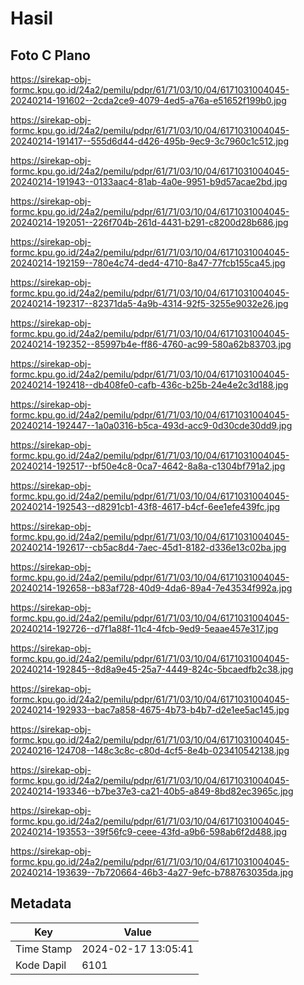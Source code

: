 # Hasil

## Foto C Plano

https://sirekap-obj-formc.kpu.go.id/24a2/pemilu/pdpr/61/71/03/10/04/6171031004045-20240214-191602--2cda2ce9-4079-4ed5-a76a-e51652f199b0.jpg

https://sirekap-obj-formc.kpu.go.id/24a2/pemilu/pdpr/61/71/03/10/04/6171031004045-20240214-191417--555d6d44-d426-495b-9ec9-3c7960c1c512.jpg

https://sirekap-obj-formc.kpu.go.id/24a2/pemilu/pdpr/61/71/03/10/04/6171031004045-20240214-191943--0133aac4-81ab-4a0e-9951-b9d57acae2bd.jpg

https://sirekap-obj-formc.kpu.go.id/24a2/pemilu/pdpr/61/71/03/10/04/6171031004045-20240214-192051--226f704b-261d-4431-b291-c8200d28b686.jpg

https://sirekap-obj-formc.kpu.go.id/24a2/pemilu/pdpr/61/71/03/10/04/6171031004045-20240214-192159--780e4c74-ded4-4710-8a47-77fcb155ca45.jpg

https://sirekap-obj-formc.kpu.go.id/24a2/pemilu/pdpr/61/71/03/10/04/6171031004045-20240214-192317--82371da5-4a9b-4314-92f5-3255e9032e26.jpg

https://sirekap-obj-formc.kpu.go.id/24a2/pemilu/pdpr/61/71/03/10/04/6171031004045-20240214-192352--85997b4e-ff86-4760-ac99-580a62b83703.jpg

https://sirekap-obj-formc.kpu.go.id/24a2/pemilu/pdpr/61/71/03/10/04/6171031004045-20240214-192418--db408fe0-cafb-436c-b25b-24e4e2c3d188.jpg

https://sirekap-obj-formc.kpu.go.id/24a2/pemilu/pdpr/61/71/03/10/04/6171031004045-20240214-192447--1a0a0316-b5ca-493d-acc9-0d30cde30dd9.jpg

https://sirekap-obj-formc.kpu.go.id/24a2/pemilu/pdpr/61/71/03/10/04/6171031004045-20240214-192517--bf50e4c8-0ca7-4642-8a8a-c1304bf791a2.jpg

https://sirekap-obj-formc.kpu.go.id/24a2/pemilu/pdpr/61/71/03/10/04/6171031004045-20240214-192543--d8291cb1-43f8-4617-b4cf-6ee1efe439fc.jpg

https://sirekap-obj-formc.kpu.go.id/24a2/pemilu/pdpr/61/71/03/10/04/6171031004045-20240214-192617--cb5ac8d4-7aec-45d1-8182-d336e13c02ba.jpg

https://sirekap-obj-formc.kpu.go.id/24a2/pemilu/pdpr/61/71/03/10/04/6171031004045-20240214-192658--b83af728-40d9-4da6-89a4-7e43534f992a.jpg

https://sirekap-obj-formc.kpu.go.id/24a2/pemilu/pdpr/61/71/03/10/04/6171031004045-20240214-192726--d7f1a88f-11c4-4fcb-9ed9-5eaae457e317.jpg

https://sirekap-obj-formc.kpu.go.id/24a2/pemilu/pdpr/61/71/03/10/04/6171031004045-20240214-192845--8d8a9e45-25a7-4449-824c-5bcaedfb2c38.jpg

https://sirekap-obj-formc.kpu.go.id/24a2/pemilu/pdpr/61/71/03/10/04/6171031004045-20240214-192933--bac7a858-4675-4b73-b4b7-d2e1ee5ac145.jpg

https://sirekap-obj-formc.kpu.go.id/24a2/pemilu/pdpr/61/71/03/10/04/6171031004045-20240216-124708--148c3c8c-c80d-4cf5-8e4b-023410542138.jpg

https://sirekap-obj-formc.kpu.go.id/24a2/pemilu/pdpr/61/71/03/10/04/6171031004045-20240214-193346--b7be37e3-ca21-40b5-a849-8bd82ec3965c.jpg

https://sirekap-obj-formc.kpu.go.id/24a2/pemilu/pdpr/61/71/03/10/04/6171031004045-20240214-193553--39f56fc9-ceee-43fd-a9b6-598ab6f2d488.jpg

https://sirekap-obj-formc.kpu.go.id/24a2/pemilu/pdpr/61/71/03/10/04/6171031004045-20240214-193639--7b720664-46b3-4a27-9efc-b788763035da.jpg


## Metadata

| Key        | Value               |
| ---------- | ------------------- |
| Time Stamp | 2024-02-17 13:05:41 |
| Kode Dapil | 6101                |



